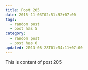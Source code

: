 ```yaml
---
title: Post 205
date: 2015-11-03T02:51:32+07:00
tags:
  - random post
  - post has 5
category:
  - random post
  - post has 0
updated: 2013-08-28T01:04:11+07:00
---
```

This is content of post 205